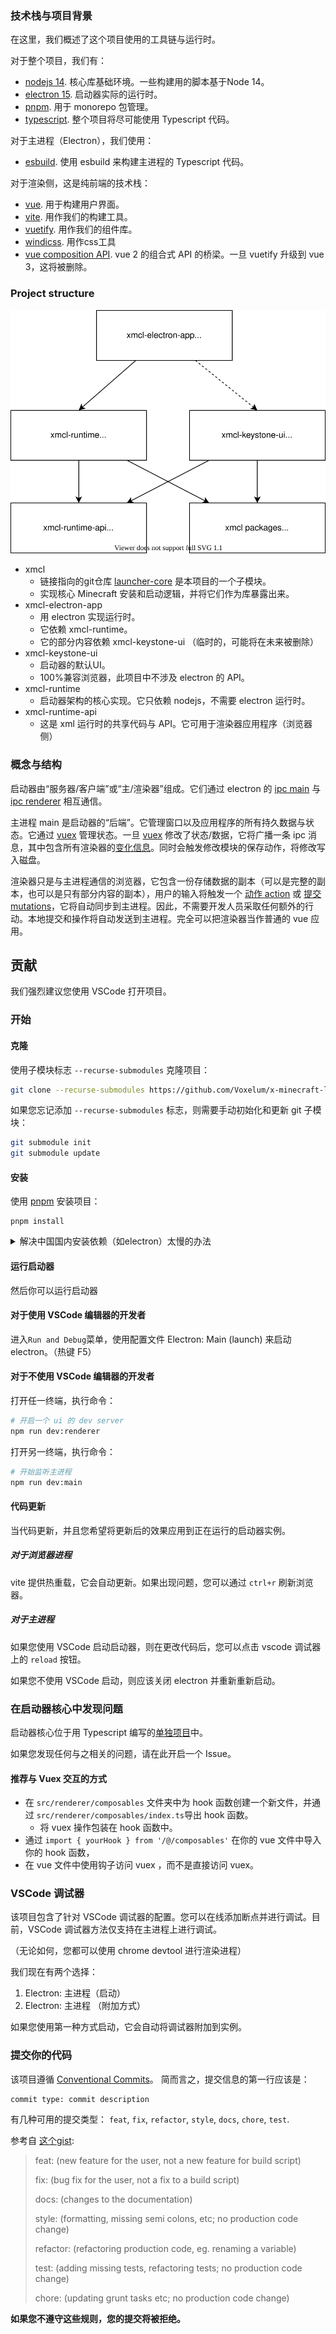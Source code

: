 
### 技术栈与项目背景

在这里，我们概述了这个项目使用的工具链与运行时。

对于整个项目，我们有：

- [nodejs 14](https://nodejs.org/). 核心库基础环境。一些构建用的脚本基于Node 14。
- [electron 15](https://electron.atom.io). 启动器实际的运行时。
- [pnpm](https://pnpm.io/). 用于 monorepo 包管理。
- [typescript](https://www.typescriptlang.org/). 整个项目将尽可能使用 Typescript 代码。

对于主进程（Electron），我们使用：

- [esbuild](https://esbuild.github.io/). 使用 esbuild 来构建主进程的 Typescript 代码。

对于渲染侧，这是纯前端的技术栈：

- [vue](https://vuejs.org). 用于构建用户界面。
- [vite](https://vitejs.dev/). 用作我们的构建工具。
- [vuetify](https://vuetifyjs.com/). 用作我们的组件库。
- [windicss](https://windicss.org/). 用作css工具
- [vue composition API](https://github.com/vuejs/composition-api). vue 2 的组合式 API 的桥梁。一旦 vuetify 升级到 vue 3，这将被删除。

### Project structure

![diagram](/assets/diagram.svg)

- xmcl
  - 链接指向的git仓库 [launcher-core](https://github.com/voxelum/minecraft-launcher-core-node) 是本项目的一个子模块。
  - 实现核心 Minecraft 安装和启动逻辑，并将它们作为库暴露出来。
- xmcl-electron-app
  - 用 electron 实现运行时。
  - 它依赖 xmcl-runtime。
  - 它的部分内容依赖 xmcl-keystone-ui （临时的，可能将在未来被删除）
- xmcl-keystone-ui
  - 启动器的默认UI。
  - 100%兼容浏览器，此项目中不涉及 electron 的 API。
- xmcl-runtime
  - 启动器架构的核心实现。它只依赖 nodejs，不需要 electron 运行时。
- xmcl-runtime-api
  - 这是 xml 运行时的共享代码与 API。它可用于渲染器应用程序（浏览器侧）

### 概念与结构

启动器由“服务器/客户端”或“主/渲染器”组成。它们通过 electron 的 [ipc main](https://electronjs.org/docs/api/ipc-main) 与 [ipc renderer](https://electronjs.org/docs/api/ipc-renderer) 相互通信。

主进程 main 是启动器的“后端”。它管理窗口以及应用程序的所有持久数据与状态。它通过 [vuex](https://vuex.vuejs.org/) 管理状态。一旦 [vuex](https://vuex.vuejs.org/guide/mutations.html) 修改了状态/数据，它将广播一条 ipc 消息，其中包含所有渲染器的[变化信息](https://vuex.vuejs.org/guide/mutations.html)。同时会触发修改模块的保存动作，将修改写入磁盘。

渲染器只是与主进程通信的浏览器，它包含一份存储数据的副本（可以是完整的副本，也可以是只有部分内容的副本），用户的输入将触发一个 [动作 action](https://vuex.vuejs.org/guide/actions.html) 或 [提交 mutations](https://vuex.vuejs.org/guide/mutations.html)，它将自动同步到主进程。因此，不需要开发人员采取任何额外的行动。本地提交和操作将自动发送到主进程。完全可以把渲染器当作普通的 vue 应用。

## 贡献

我们强烈建议您使用 VSCode 打开项目。

### 开始

#### 克隆

使用子模块标志 `--recurse-submodules` 克隆项目：

```bash
git clone --recurse-submodules https://github.com/Voxelum/x-minecraft-launcher
```

如果您忘记添加 `--recurse-submodules` 标志，则需要手动初始化和更新 git 子模块：

```bash
git submodule init
git submodule update
```

#### 安装

使用 [pnpm](https://pnpm.io) 安装项目：

```
pnpm install
```

<details>
  <summary> 解决中国国内安装依赖（如electron）太慢的办法 </summary>

  打开您的 git bash，在`pnpm i` 前面加上 `registry=https://registry.npm.taobao.org electron_mirror="https://npm.taobao.org/mirrors/electron/"`。使用国内阿里提供的npm以及electron的镜像。

  最终输入的command也就是

  ```bash
  registry=https://registry.npm.taobao.org electron_mirror="https://npm.taobao.org/mirrors/electron/" pnpm i
  ```
</details>


#### 运行启动器

然后你可以运行启动器

#### 对于使用 VSCode 编辑器的开发者

进入`Run and Debug`菜单，使用配置文件 Electron: Main (launch) 来启动electron。（热键 F5）

#### 对于不使用 VSCode 编辑器的开发者

打开任一终端，执行命令：

```bash
# 开启一个 ui 的 dev server
npm run dev:renderer
```

打开另一终端，执行命令：

``` bash
# 开始监听主进程
npm run dev:main
```

#### 代码更新

当代码更新，并且您希望将更新后的效果应用到正在运行的启动器实例。

##### 对于浏览器进程

vite 提供热重载，它会自动更新。如果出现问题，您可以通过 `ctrl+r` 刷新浏览器。

##### 对于主进程

如果您使用 VSCode 启动启动器，则在更改代码后，您可以点击 vscode 调试器上的 `reload` 按钮。

如果您不使用 VSCode 启动，则应该关闭 electron 并重新重新启动。

### 在启动器核心中发现问题

启动器核心位于用 Typescript 编写的[单独项目](https://github.com/voxelum/minecraft-launcher-core-node)中。

如果您发现任何与之相关的问题，请在此开启一个 Issue。

#### 推荐与 Vuex 交互的方式

- 在 `src/renderer/composables` 文件夹中为 hook 函数创建一个新文件，并通过 `src/renderer/composables/index.ts`导出 hook 函数。
  - 将 vuex 操作包装在 hook 函数中。
- 通过 `import { yourHook } from '/@/composables'` 在你的 vue 文件中导入你的 hook 函数，
- 在 vue 文件中使用钩子访问 vuex ，而不是直接访问 vuex。

### VSCode 调试器

该项目包含了针对 VSCode 调试器的配置。您可以在线添加断点并进行调试。目前，VSCode 调试器方法仅支持在主进程上进行调试。

（无论如何，您都可以使用 chrome devtool 进行渲染进程）

我们现在有两个选择：

1. Electron: 主进程（启动）
2. Electron: 主进程 （附加方式）

如果您使用第一种方式启动，它会自动将调试器附加到实例。


### 提交你的代码

该项目遵循 [Conventional Commits](https://www.conventionalcommits.org/en/v1.0.0-beta.3/)。 简而言之，提交信息的第一行应该是：

```
commit type: commit description
```

有几种可用的提交类型： `feat`, `fix`, `refactor`, `style`, `docs`, `chore`, `test`.

参考自 [这个gist](https://gist.github.com/joshbuchea/6f47e86d2510bce28f8e7f42ae84c716):

> feat: (new feature for the user, not a new feature for build script)
>
> fix: (bug fix for the user, not a fix to a build script)
>
> docs: (changes to the documentation)
>
> style: (formatting, missing semi colons, etc; no production code change)
>
> refactor: (refactoring production code, eg. renaming a variable)
>
> test: (adding missing tests, refactoring tests; no production code change)
>
> chore: (updating grunt tasks etc; no production code change)

**如果您不遵守这些规则，您的提交将被拒绝。**
